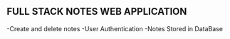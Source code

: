 FULL STACK NOTES WEB APPLICATION
--------------------------------
-Create and delete notes
-User Authentication
-Notes Stored in DataBase
